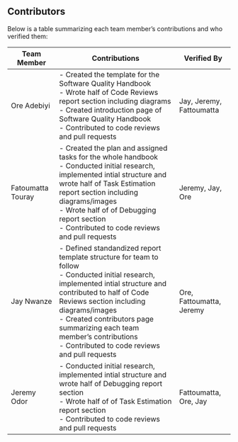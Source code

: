 ## Contributors

Below is a table summarizing each team member’s contributions and who verified them:

| **Team Member** | **Contributions**                                                                                          | **Verified By**           |
|-----------------|------------------------------------------------------------------------------------------------------------|---------------------------|
| Ore Adebiyi | - Created the template for the Software Quality Handbook<br>- Wrote half of Code Reviews report section including diagrams<br>- Created introduction page of Software Quality Handbook<br>- Contributed to code reviews and pull requests                      | Jay, Jeremy, Fattoumatta            |
| Fatoumatta Touray | - Created the plan and assigned tasks for the whole handbook<br>- Conducted initial research, implemented intial structure and wrote half of Task Estimation report section including diagrams/images<br>- Wrote half of of Debugging report section<br>- Contributed to code reviews and pull requests         | Jeremy, Jay, Ore |
| Jay Nwanze | -  Defined standandized report template structure for team to follow<br>- Conducted initial research, implemented intial structure and contributed to half of Code Reviews section including diagrams/images<br>- Created contributors page summarizing each team member’s contributions<br>- Contributed to code reviews and pull requests    | Ore, Fattoumatta, Jeremy  |
| Jeremy Odor | - Conducted initial research, implemented intial structure and wrote half of Debugging report section<br>- Wrote half of of Task Estimation report section<br>- Contributed to code reviews and pull requests            | Fattoumatta, Ore, Jay  |